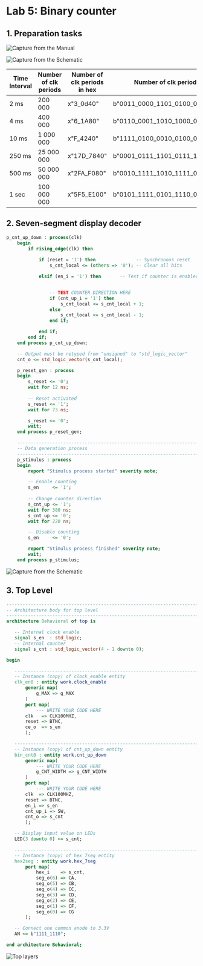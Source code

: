 # Lab 5: Binary counter

## 1.  Preparation tasks


![Capture from the Manual](https://github.com/FranciscaCampos/Digital-electronics-1/blob/main/Labs/05-counter/PushManu.PNG)

![Capture from the Schematic](https://github.com/FranciscaCampos/Digital-electronics-1/blob/main/Labs/05-counter/PushSc.PNG)


Time Interval | Number of clk periods | Number of clk periods in hex |       Number of clk periods in binary     |
--------------|-----------------------|------------------------------|-------------------------------------------|
     2 ms     |        200 000        |           x"3_0d40"          |        b"0011_0000_1101_0100_0000"        |
     4 ms     |        400 000        |           x"6_1A80"          |        b"0110_0001_1010_1000_0000"        |
    10 ms     |      1 000 000        |           x"F_4240"          |        b"1111_0100_0010_0100_0000"        |
   250 ms     |     25 000 000        |         x"17D_7840"          |    b"0001_0111_1101_0111_1000_0100_0000"  |
   500 ms     |     50 000 000        |         x"2FA_F080"          |    b"0010_1111_1010_1111_0000_1000_0000"  |
    1 sec     |    100 000 000        |         x"5F5_E100"          |    b"0101_1111_0101_1110_0001_0000_0000"  |

 ## 2.  Seven-segment display decoder

```vhdl
p_cnt_up_down : process(clk)
    begin
        if rising_edge(clk) then
        
            if (reset = '1') then               -- Synchronous reset
                s_cnt_local <= (others => '0'); -- Clear all bits

            elsif (en_i = '1') then       -- Test if counter is enabled


                -- TEST COUNTER DIRECTION HERE
                if (cnt_up_i = '1') then
                    s_cnt_local <= s_cnt_local + 1;
                else
                    s_cnt_local <= s_cnt_local - 1;
                end if;

            end if;
        end if;
    end process p_cnt_up_down;

    -- Output must be retyped from "unsigned" to "std_logic_vector"
    cnt_o <= std_logic_vector(s_cnt_local);
```

```vhdl
    p_reset_gen : process
    begin
        s_reset <= '0';
        wait for 12 ns;
        
        -- Reset activated
        s_reset <= '1';
        wait for 73 ns;

        s_reset <= '0';
        wait;
    end process p_reset_gen;

    --------------------------------------------------------------------
    -- Data generation process
    --------------------------------------------------------------------
    p_stimulus : process
    begin
        report "Stimulus process started" severity note;

        -- Enable counting
        s_en     <= '1';
        
        -- Change counter direction
        s_cnt_up <= '1';
        wait for 380 ns;
        s_cnt_up <= '0';
        wait for 220 ns;

        -- Disable counting
        s_en     <= '0';

        report "Stimulus process finished" severity note;
        wait;
    end process p_stimulus;
```


![Capture from the Schematic](https://github.com/FranciscaCampos/Digital-electronics-1/blob/main/Labs/05-counter/Wave1.PNG)

 ## 3.  Top Level
 
 
 ```vhdl
 ------------------------------------------------------------------------
-- Architecture body for top level
------------------------------------------------------------------------
architecture Behavioral of top is

    -- Internal clock enable
    signal s_en  : std_logic;
    -- Internal counter
    signal s_cnt : std_logic_vector(4 - 1 downto 0);

begin

    --------------------------------------------------------------------
    -- Instance (copy) of clock_enable entity
    clk_en0 : entity work.clock_enable
        generic map(
            g_MAX => g_MAX
        )
        port map(
            --- WRITE YOUR CODE HERE
		clk   => CLK100MHZ,
        reset => BTNC,
        ce_o  => s_en  
        );

    --------------------------------------------------------------------
    -- Instance (copy) of cnt_up_down entity
    bin_cnt0 : entity work.cnt_up_down
        generic map(
            --- WRITE YOUR CODE HERE
			g_CNT_WIDTH => g_CNT_WIDTH
        )
        port map(
            --- WRITE YOUR CODE HERE
	    clk  => CLK100MHZ,   
        reset => BTNC,    
        en_i => s_en    
        cnt_up_i => SW, 
        cnt_o => s_cnt   
        );

    -- Display input value on LEDs
    LED(3 downto 0) <= s_cnt;

    --------------------------------------------------------------------
    -- Instance (copy) of hex_7seg entity
    hex2seg : entity work.hex_7seg
        port map(
            hex_i    => s_cnt,
            seg_o(6) => CA,
            seg_o(5) => CB,
            seg_o(4) => CC,
            seg_o(3) => CD,
            seg_o(2) => CE,
            seg_o(1) => CF,
            seg_o(0) => CG
        );

    -- Connect one common anode to 3.3V
    AN <= b"1111_1110";

end architecture Behavioral;
```

![Top layers](https://github.com/FranciscaCampos/Digital-electronics-1/blob/main/Labs/05-counter/IMG_20210316_231156.jpg)

